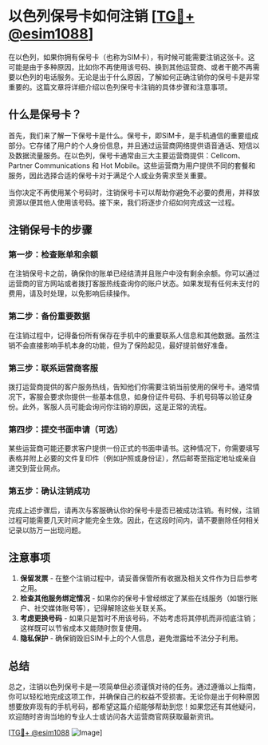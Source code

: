 # 以色列保号卡如何注销 [[TG💪+ @esim1088](https://t.me/s/esim1088)]

在以色列，如果你拥有保号卡（也称为SIM卡），有时候可能需要注销这张卡。这可能是由于多种原因，比如你不再使用该号码、换到其他运营商、或者干脆不再需要以色列的电话服务。无论是出于什么原因，了解如何正确注销你的保号卡是非常重要的。这篇文章将详细介绍以色列保号卡注销的具体步骤和注意事项。

## 什么是保号卡？

首先，我们来了解一下保号卡是什么。保号卡，即SIM卡，是手机通信的重要组成部分。它存储了用户的个人身份信息，并且通过运营商网络提供语音通话、短信以及数据流量服务。在以色列，保号卡通常由三大主要运营商提供：Cellcom、Partner Communications 和 Hot Mobile。这些运营商为用户提供不同的套餐和服务，因此选择合适的保号卡对于满足个人或业务需求至关重要。

当你决定不再使用某个号码时，注销保号卡可以帮助你避免不必要的费用，并释放资源以便其他人使用该号码。接下来，我们将逐步介绍如何完成这一过程。

## 注销保号卡的步骤

### 第一步：检查账单和余额

在注销保号卡之前，确保你的账单已经结清并且账户中没有剩余余额。你可以通过运营商的官方网站或者拨打客服热线查询你的账户状态。如果发现有任何未支付的费用，请及时处理，以免影响后续操作。

### 第二步：备份重要数据

在注销过程中，记得备份所有保存在手机中的重要联系人信息和其他数据。虽然注销不会直接影响手机本身的功能，但为了保险起见，最好提前做好准备。

### 第三步：联系运营商客服

拨打运营商提供的客户服务热线，告知他们你需要注销当前使用的保号卡。通常情况下，客服会要求你提供一些基本信息，如身份证件号码、手机号码等以验证身份。此外，客服人员可能会询问你注销的原因，这是正常的流程。

### 第四步：提交书面申请（可选）

某些运营商可能还要求客户提供一份正式的书面申请书。这种情况下，你需要填写表格并附上必要的文件复印件（例如护照或身份证），然后邮寄至指定地址或亲自递交到营业网点。

### 第五步：确认注销成功

完成上述步骤后，请再次与客服确认你的保号卡是否已被成功注销。有时候，注销过程可能需要几天时间才能完全生效。因此，在这段时间内，请不要删除任何相关记录以防万一出现问题。

## 注意事项

1. **保留发票** - 在整个注销过程中，请妥善保管所有收据及相关文件作为日后参考之用。
2. **检查其他服务绑定情况** - 如果你的保号卡曾经绑定了某些在线服务（如银行账户、社交媒体账号等），记得解除这些关联关系。
3. **考虑更换号码** - 如果只是暂时不用该号码，不妨考虑将其停机而非彻底注销；这样既可以节省成本又能随时恢复使用。
4. **隐私保护** - 确保销毁旧SIM卡上的个人信息，避免泄露给不法分子利用。

## 总结

总之，注销以色列保号卡是一项简单但必须谨慎对待的任务。通过遵循以上指南，你可以轻松地完成这项工作，并确保自己的权益不受损害。无论你是出于何种原因想要放弃现有的手机号码，都希望这篇介绍能够帮助到您！如果您还有其他疑问，欢迎随时咨询当地的专业人士或访问各大运营商官网获取最新资讯。

[[TG💪+ @esim1088](https://t.me/s/esim1088) ![Image](https://i.postimg.cc/4NQfJmqS/Snipaste-2025-05-13-00-14-12.png)]